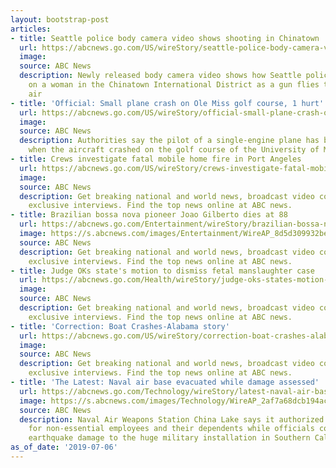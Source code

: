 ```yaml
---
layout: bootstrap-post
articles:
- title: Seattle police body camera video shows shooting in Chinatown
  url: https://abcnews.go.com/US/wireStory/seattle-police-body-camera-video-shows-shooting-chinatown-64171902
  image: 
  source: ABC News
  description: Newly released body camera video shows how Seattle police opened fire
    on a woman in the Chinatown International District as a gun flies through the
    air
- title: 'Official: Small plane crash on Ole Miss golf course, 1 hurt'
  url: https://abcnews.go.com/US/wireStory/official-small-plane-crash-ole-miss-golf-hurt-64171037
  image: 
  source: ABC News
  description: Authorities say the pilot of a single-engine plane has been injured
    when the aircraft crashed on the golf course of the University of Mississippi
- title: Crews investigate fatal mobile home fire in Port Angeles
  url: https://abcnews.go.com/US/wireStory/crews-investigate-fatal-mobile-home-fire-port-angeles-64171038
  image: 
  source: ABC News
  description: Get breaking national and world news, broadcast video coverage, and
    exclusive interviews. Find the top news online at ABC news.
- title: Brazilian bossa nova pioneer Joao Gilberto dies at 88
  url: https://abcnews.go.com/Entertainment/wireStory/brazilian-bossa-nova-pioneer-joao-gilberto-dies-88-64170994
  image: https://s.abcnews.com/images/Entertainment/WireAP_8d5d309932be42608ff869d4ac6fe583_16x9_992.jpg
  source: ABC News
  description: Get breaking national and world news, broadcast video coverage, and
    exclusive interviews. Find the top news online at ABC news.
- title: Judge OKs state's motion to dismiss fetal manslaughter case
  url: https://abcnews.go.com/Health/wireStory/judge-oks-states-motion-dismiss-fetal-manslaughter-case-64170604
  image: 
  source: ABC News
  description: Get breaking national and world news, broadcast video coverage, and
    exclusive interviews. Find the top news online at ABC news.
- title: 'Correction: Boat Crashes-Alabama story'
  url: https://abcnews.go.com/US/wireStory/correction-boat-crashes-alabama-story-64170545
  image: 
  source: ABC News
  description: Get breaking national and world news, broadcast video coverage, and
    exclusive interviews. Find the top news online at ABC news.
- title: 'The Latest: Naval air base evacuated while damage assessed'
  url: https://abcnews.go.com/Technology/wireStory/latest-naval-air-base-evacuated-damage-assessed-64170511
  image: https://s.abcnews.com/images/Technology/WireAP_2af7a68dcb194ac0bb4de7a620055907_16x9_992.jpg
  source: ABC News
  description: Naval Air Weapons Station China Lake says it authorized evacuations
    for non-essential employees and their dependents while officials continue to assess
    earthquake damage to the huge military installation in Southern California.
as_of_date: '2019-07-06'
---
```


